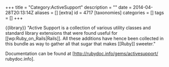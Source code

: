 +++
title = "Category:ActiveSupport"
description = ""
date = 2014-04-28T20:13:14Z
aliases = []
[extra]
id = 4717
[taxonomies]
categories = []
tags = []
+++

{{library}}
"Active Support is a collection of various utility classes and standard library extensions that were found useful for [[wp:Ruby_on_Rails|Rails]]. All these additions have hence been collected in this bundle as way to gather all that sugar that makes [[Ruby]] sweeter."

Documentation can be found at [http://rubydoc.info/gems/activesupport/ rubydoc.info].
